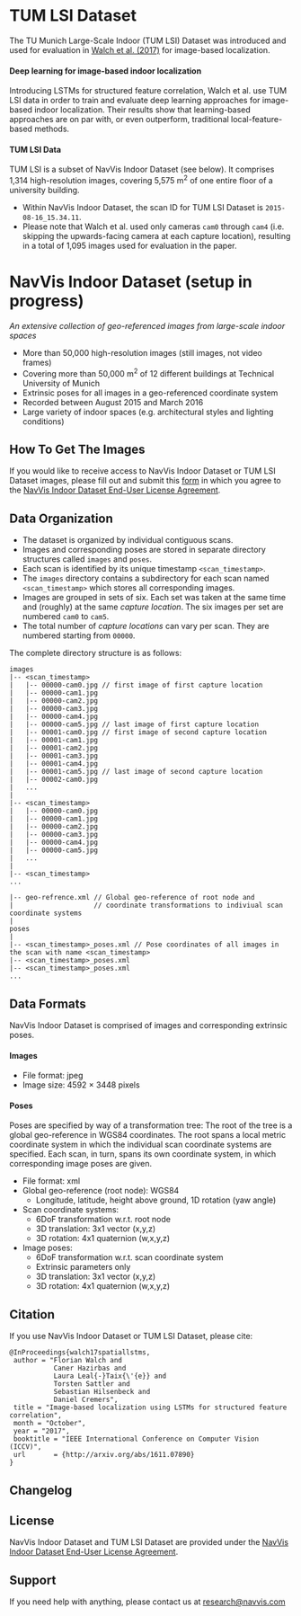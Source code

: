 # TUM LSI Dataset
The TU Munich Large-Scale Indoor (TUM LSI) Dataset was introduced and used for evaluation in [Walch et al. (2017)](https://github.com/NavVisResearch/NavVis-Indoor-Dataset#citation) for image-based localization.

#### Deep learning for image-based indoor localization
Introducing LSTMs for structured feature correlation, Walch et al. use TUM LSI data in order to train and evaluate deep learning approaches for image-based indoor localization. Their results show that learning-based approaches are on par with, or even outperform, traditional local-feature-based methods.

#### TUM LSI Data
TUM LSI is a subset of NavVis Indoor Dataset (see below). It comprises 1,314 high-resolution images, covering 5,575 m<sup>2</sup> of one entire floor of a university building.

* Within NavVis Indoor Dataset, the scan ID for TUM LSI Dataset is `2015-08-16_15.34.11`.
* Please note that Walch et al. used only cameras `cam0` through `cam4` (i.e. skipping the upwards-facing camera at each capture location), resulting in a total of 1,095 images used for evaluation in the paper.

# NavVis Indoor Dataset (setup in progress)
_An extensive collection of geo-referenced images from large-scale indoor spaces_

* More than 50,000 high-resolution images (still images, not video frames)
* Covering more than 50,000 m<sup>2</sup> of 12 different buildings at Technical University of Munich
* Extrinsic poses for all images in a geo-referenced coordinate system
* Recorded between August 2015 and March 2016
* Large variety of indoor spaces (e.g. architectural styles and lighting conditions)

## How To Get The Images
If you would like to receive access to NavVis Indoor Dataset or TUM LSI Dataset images, please fill out and submit this [form](https://navvis.typeform.com/to/fw2hl2) in which you agree to the [NavVis Indoor Dataset End-User License Agreement](http://www.navvis.com/uploads/docs/EULA_Dataset_EN.pdf).

## Data Organization
* The dataset is organized by individual contiguous scans.
* Images and corresponding poses are stored in separate directory structures called `images` and `poses`.
* Each scan is identified by its unique timestamp `<scan_timestamp>`.
* The `images` directory contains a subdirectory for each scan named `<scan_timestamp>` which stores all corresponding images.
* Images are grouped in sets of six. Each set was taken at the same time and (roughly) at the same _capture location_. The six images per set are numbered `cam0` to `cam5`.
* The total number of _capture locations_ can vary per scan. They are numbered starting from `00000`.

The complete directory structure is as follows:
```
images
|-- <scan_timestamp>
|   |-- 00000-cam0.jpg // first image of first capture location
|   |-- 00000-cam1.jpg
|   |-- 00000-cam2.jpg
|   |-- 00000-cam3.jpg
|   |-- 00000-cam4.jpg
|   |-- 00000-cam5.jpg // last image of first capture location
|   |-- 00001-cam0.jpg // first image of second capture location
|   |-- 00001-cam1.jpg
|   |-- 00001-cam2.jpg
|   |-- 00001-cam3.jpg
|   |-- 00001-cam4.jpg
|   |-- 00001-cam5.jpg // last image of second capture location
|   |-- 00002-cam0.jpg
|   ...
|
|-- <scan_timestamp>
|   |-- 00000-cam0.jpg
|   |-- 00000-cam1.jpg
|   |-- 00000-cam2.jpg
|   |-- 00000-cam3.jpg
|   |-- 00000-cam4.jpg
|   |-- 00000-cam5.jpg
|   ...
|
|-- <scan_timestamp>
...

|-- geo-refrence.xml // Global geo-reference of root node and 
|                    // coordinate transformations to indiviual scan coordinate systems
|
poses
|
|-- <scan_timestamp>_poses.xml // Pose coordinates of all images in the scan with name <scan_timestamp>
|-- <scan_timestamp>_poses.xml
|-- <scan_timestamp>_poses.xml
...
```

## Data Formats
NavVis Indoor Dataset is comprised of images and corresponding extrinsic poses.

#### Images
- File format: jpeg
- Image size: 4592 × 3448 pixels

#### Poses
Poses are specified by way of a transformation tree: The root of the tree is a global geo-reference in WGS84 coordinates. The root spans a local metric coordinate system in which the individual scan coordinate systems are specified. Each scan, in turn, spans its own coordinate system, in which corresponding image poses are given.

- File format: xml
- Global geo-reference (root node): WGS84
  - Longitude, latitude, height above ground, 1D rotation (yaw angle)
- Scan coordinate systems:
  - 6DoF transformation w.r.t. root node
  - 3D translation: 3x1 vector (x,y,z)
  - 3D rotation: 4x1 quaternion (w,x,y,z)
- Image poses:
  - 6DoF transformation w.r.t. scan coordinate system
  - Extrinsic parameters only
  - 3D translation: 3x1 vector (x,y,z)
  - 3D rotation: 4x1 quaternion (w,x,y,z)

## Citation
If you use NavVis Indoor Dataset or TUM LSI Dataset, please cite:
```
@InProceedings{walch17spatiallstms,
 author = "Florian Walch and
           Caner Hazirbas and
           Laura Leal{-}Taix{\'{e}} and
           Torsten Sattler and
           Sebastian Hilsenbeck and
           Daniel Cremers",
 title = "Image-based localization using LSTMs for structured feature correlation",
 month = "October",
 year = "2017",
 booktitle = "IEEE International Conference on Computer Vision (ICCV)",
 url       = {http://arxiv.org/abs/1611.07890}
}
```

## Changelog


## License
NavVis Indoor Dataset and TUM LSI Dataset are provided under the [NavVis Indoor Dataset End-User License Agreement](http://www.navvis.com/uploads/docs/EULA_Dataset_EN.pdf).

## Support
If you need help with anything, please contact us at research@navvis.com
